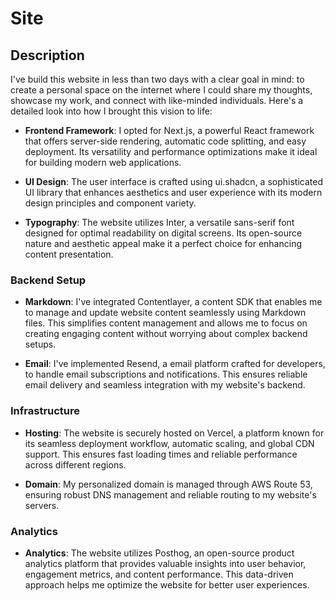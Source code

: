 
# Site

## Description

I've build this website in less than two days with a clear goal in mind: 
to create a personal space on the internet where I could share my thoughts, 
showcase my work, and connect with like-minded individuals. 
Here's a detailed look into how I brought this vision to life:

- **Frontend Framework**: I opted for Next.js, a 
powerful React framework that offers server-side rendering, automatic 
code splitting, and easy deployment. Its versatility and performance 
optimizations make it ideal for building modern web applications.

- **UI Design**: The user interface is crafted using 
ui.shadcn, a sophisticated UI library that enhances aesthetics and user 
experience with its modern design principles and component variety.

- **Typography**: The website utilizes 
Inter, a versatile sans-serif font designed for optimal readability on 
digital screens. Its open-source nature and aesthetic appeal 
make it a perfect choice for enhancing content presentation.

### Backend Setup

- **Markdown**: I've integrated Contentlayer,
a content SDK that enables me to manage and update website content
seamlessly using Markdown files. This simplifies content management
and allows me to focus on creating engaging content without worrying
about complex backend setups.

- **Email**: I've implemented Resend,
a email platform crafted for developers, to handle email subscriptions and
notifications. This ensures reliable email delivery and seamless
integration with my website's backend.

### Infrastructure

- **Hosting**: The website is securely hosted on Vercel,
a platform known for its seamless deployment workflow, automatic scaling, 
and global CDN support. This ensures fast loading times and reliable 
performance across different regions.

- **Domain**: My personalized domain is managed through AWS 
Route 53, ensuring robust DNS management and reliable routing 
to my website's servers.

### Analytics

- **Analytics**: The website utilizes Posthog, an 
open-source product analytics platform that provides valuable 
insights into user behavior, engagement metrics, and content 
performance. This data-driven approach helps me optimize the 
website for better user experiences.